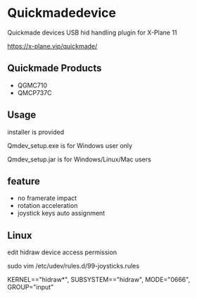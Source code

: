 # Quickmadedevice

Quickmade devices USB hid handling plugin for X-Plane 11

https://x-plane.vip/quickmade/

## Quickmade Products ##

* QGMC710
* QMCP737C 

## Usage ##

installer is provided

Qmdev_setup.exe is for Windows user only

Qmdev_setup.jar is for Windows/Linux/Mac users

## feature ##

* no framerate impact
* rotation acceleration
* joystick keys auto assignment


## Linux ##

edit hidraw device access permission

sudo vim /etc/udev/rules.d/99-joysticks.rules

KERNEL=="hidraw*", SUBSYSTEM=="hidraw", MODE="0666", GROUP="input"